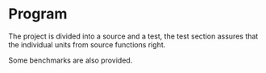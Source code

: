 # Program

The project is divided into a source and a test, the test section assures that the individual units from source functions right.

Some benchmarks are also provided.
